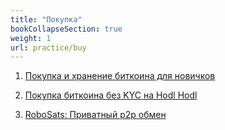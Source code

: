 ```yaml
---
title: "Покупка"
bookCollapseSection: true
weight: 1
url: practice/buy
---
```


1. [Покупка и хранение биткоина для новичков](/newbie-buy)

2. [Покупка биткоина без KYC на Hodl Hodl](/hodl-hodl)

3. [RoboSats: Приватный p2p обмен](/robosats)